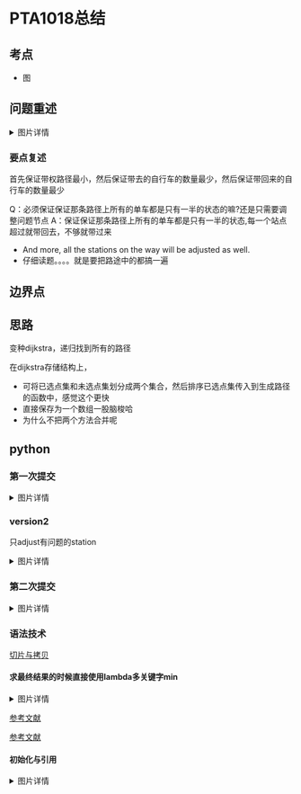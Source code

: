 # PTA1018总结
## 考点
+ 图


## 问题重述
<details><summary>图片详情</summary><img src="https://raw.githubusercontent.com/ednow/cloudimg/main/githubio/20210819074726.png" alt="找不到图片(Image not found)" onerror="this.onerror=null;this.src='https://gitee.com/ednow/cloudimg/raw/main/githubio/20210819074726.png';" /></details>

### 要点复述
首先保证带权路径最小，然后保证带去的自行车的数量最少，然后保证带回来的自行车的数量最少

Q：必须保证保证那条路径上所有的单车都是只有一半的状态的嘛?还是只需要调整问题节点
A：保证保证那条路径上所有的单车都是只有一半的状态,每一个站点超过就带回去，不够就带过来
+ And more, all the stations on the way will be adjusted as well.
+ 仔细读题。。。。就是要把路途中的都搞一遍

## 边界点

## 思路
变种dijkstra，递归找到所有的路径

在dijkstra存储结构上，
+ 可将已选点集和未选点集划分成两个集合，然后排序已选点集传入到生成路径的函数中，感觉这个更快
+ 直接保存为一个数组一股脑梭哈
+ 为什么不把两个方法合并呢

## python

### 第一次提交
<details><summary>图片详情</summary><img src="https://raw.githubusercontent.com/ednow/cloudimg/main/githubio/20210819155504.png" alt="找不到图片(Image not found)" onerror="this.onerror=null;this.src='https://gitee.com/ednow/cloudimg/raw/main/githubio/20210819155504.png';" /></details>

### version2
只adjust有问题的station
<details><summary>图片详情</summary><img src="https://raw.githubusercontent.com/ednow/cloudimg/main/githubio/20210819160737.png" alt="找不到图片(Image not found)" onerror="this.onerror=null;this.src='https://gitee.com/ednow/cloudimg/raw/main/githubio/20210819160737.png';" /></details>

### 第二次提交
<details><summary>图片详情</summary><img src="https://raw.githubusercontent.com/ednow/cloudimg/main/githubio/20210819202235.png" alt="找不到图片(Image not found)" onerror="this.onerror=null;this.src='https://gitee.com/ednow/cloudimg/raw/main/githubio/20210819202235.png';" /></details>


### 语法技术

[切片与拷贝](https://blog.csdn.net/Vimor/article/details/90816055?utm_medium=distribute.pc_relevant.none-task-blog-2%7Edefault%7EBlogCommendFromMachineLearnPai2%7Edefault-3.control&depth_1-utm_source=distribute.pc_relevant.none-task-blog-2%7Edefault%7EBlogCommendFromMachineLearnPai2%7Edefault-3.control)

#### 求最终结果的时候直接使用lambda多关键字min
<details><summary>图片详情</summary><img src="https://raw.githubusercontent.com/ednow/cloudimg/main/githubio/20210819150256.png" alt="找不到图片(Image not found)" onerror="this.onerror=null;this.src='https://gitee.com/ednow/cloudimg/raw/main/githubio/20210819150256.png';" /></details>

[参考文献](https://stackoverflow.com/questions/58618633/python-min-use-two-keys)

[参考文献](https://stackoverflow.com/questions/47246234/select-between-two-minimum-keys-in-python)

#### 初始化与引用
<details><summary>图片详情</summary><img src="https://raw.githubusercontent.com/ednow/cloudimg/main/githubio/20210819145045.png" alt="找不到图片(Image not found)" onerror="this.onerror=null;this.src='https://gitee.com/ednow/cloudimg/raw/main/githubio/20210819145045.png';" /></details>

